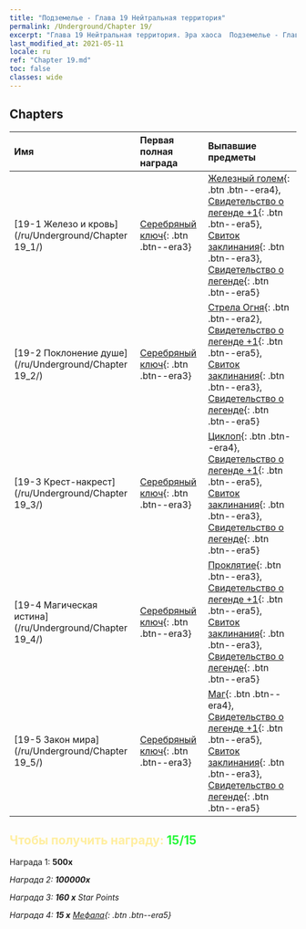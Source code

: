 ```yaml
---
title: "Подземелье - Глава 19 Нейтральная территория"
permalink: /Underground/Chapter 19/
excerpt: "Глава 19 Нейтральная территория. Эра хаоса  Подземелье - Глава 19. Нейтральная территория"
last_modified_at: 2021-05-11
locale: ru
ref: "Chapter 19.md"
toc: false
classes: wide
---
```


## Chapters

  | Имя |  Первая полная награда | Выпавшие предметы |
  |:------------|:------------|:------------| 
  | [19-1 Железо и кровь](/ru/Underground/Chapter 19_1/) | [Серебряный ключ](/ItemsRU/con_693/){: .btn .btn--era3} | [Железный голем](/ItemsRU/unt_237/){: .btn .btn--era4}, [Свидетельство о легенде +1](/ItemsRU/mat_74/){: .btn .btn--era5}, [Свиток заклинания](/ItemsRU/con_694/){: .btn .btn--era3}, [Свидетельство о легенде](/ItemsRU/mat_67/){: .btn .btn--era5} |
  | [19-2 Поклонение душе](/ru/Underground/Chapter 19_2/) | [Серебряный ключ](/ItemsRU/con_693/){: .btn .btn--era3} | [Стрела Огня](/ItemsRU/her_413/){: .btn .btn--era2}, [Свидетельство о легенде +1](/ItemsRU/mat_74/){: .btn .btn--era5}, [Свиток заклинания](/ItemsRU/con_694/){: .btn .btn--era3}, [Свидетельство о легенде](/ItemsRU/mat_67/){: .btn .btn--era5} |
  | [19-3 Крест-накрест](/ru/Underground/Chapter 19_3/) | [Серебряный ключ](/ItemsRU/con_693/){: .btn .btn--era3} | [Циклоп](/ItemsRU/unt_222/){: .btn .btn--era4}, [Свидетельство о легенде +1](/ItemsRU/mat_74/){: .btn .btn--era5}, [Свиток заклинания](/ItemsRU/con_694/){: .btn .btn--era3}, [Свидетельство о легенде](/ItemsRU/mat_67/){: .btn .btn--era5} |
  | [19-4 Магическая истина](/ru/Underground/Chapter 19_4/) | [Серебряный ключ](/ItemsRU/con_693/){: .btn .btn--era3} | [Проклятие](/ItemsRU/her_410/){: .btn .btn--era3}, [Свидетельство о легенде +1](/ItemsRU/mat_74/){: .btn .btn--era5}, [Свиток заклинания](/ItemsRU/con_694/){: .btn .btn--era3}, [Свидетельство о легенде](/ItemsRU/mat_67/){: .btn .btn--era5} |
  | [19-5 Закон мира](/ru/Underground/Chapter 19_5/) | [Серебряный ключ](/ItemsRU/con_693/){: .btn .btn--era3} | [Маг](/ItemsRU/unt_238/){: .btn .btn--era4}, [Свидетельство о легенде +1](/ItemsRU/mat_74/){: .btn .btn--era5}, [Свиток заклинания](/ItemsRU/con_694/){: .btn .btn--era3}, [Свидетельство о легенде](/ItemsRU/mat_67/){: .btn .btn--era5} |


## <span style="color: #ffeea0">Чтобы получить награду: </span><span style="color: #27f73a">15/15</span>

 Награда 1:  **500x** <i class="fas fa-gem"/>

 Награда 2:  **100000x** <i class="fas fa-coins"/>

 Награда 3: **160 x** Star Points

 Награда 4: **15 x** [Мефала](/ItemsRU/her_367/){: .btn .btn--era5}

